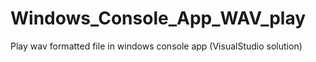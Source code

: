 # Windows_Console_App_WAV_play
Play wav formatted file in windows console app (VisualStudio solution)

